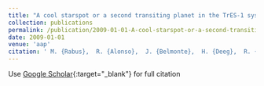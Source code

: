 ```yaml
---
title: "A cool starspot or a second transiting planet in the TrES-1 system?"
collection: publications
permalink: /publication/2009-01-01-A-cool-starspot-or-a-second-transiting-planet-in-the-TrES-1-system
date: 2009-01-01
venue: 'aap'
citation: ' M. {Rabus},  R. {Alonso},  J. {Belmonte},  H. {Deeg},  R. {Gilliland},  J. {Almenara},  T. {Brown},  D. {Charbonneau},  G. {Mandushev}, &quot;A cool starspot or a second transiting planet in the TrES-1 system?.&quot; aap, 2009.'
---
```

Use [Google Scholar](https://scholar.google.com/scholar?q=A+cool+starspot+or+a+second+transiting+planet+in+the+TrES+1+system?){:target="_blank"} for full citation